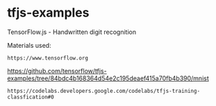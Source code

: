 # tfjs-examples
TensorFlow.js - Handwritten digit recognition

Materials used:
 ```
 https://www.tensorflow.org
 ```
 https://github.com/tensorflow/tfjs-examples/tree/84bdc4b168364d54e2c195deaef415a70fb4b390/mnist
 ```
 https://codelabs.developers.google.com/codelabs/tfjs-training-classfication#0

